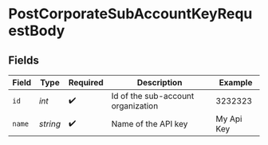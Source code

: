 # PostCorporateSubAccountKeyRequestBody


## Fields

| Field                              | Type                               | Required                           | Description                        | Example                            |
| ---------------------------------- | ---------------------------------- | ---------------------------------- | ---------------------------------- | ---------------------------------- |
| `id`                               | *int*                              | :heavy_check_mark:                 | Id of the sub-account organization | 3232323                            |
| `name`                             | *string*                           | :heavy_check_mark:                 | Name of the API key                | My Api Key                         |